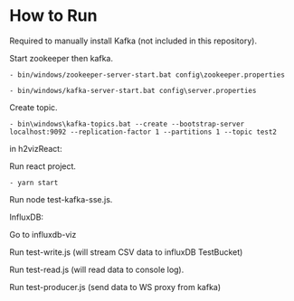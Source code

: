 # How to Run

Required to manually install Kafka (not included in this repository).

Start zookeeper then kafka.

	- bin/windows/zookeeper-server-start.bat config\zookeeper.properties

	- bin/windows/kafka-server-start.bat config\server.properties

Create topic.

	- bin\windows\kafka-topics.bat --create --bootstrap-server localhost:9092 --replication-factor 1 --partitions 1 --topic test2

in h2vizReact:

 Run react project.

	- yarn start

 Run node test-kafka-sse.js.

InfluxDB:

Go to influxdb-viz

  Run test-write.js (will stream CSV data to influxDB TestBucket)

  Run test-read.js  (will read data to console log).

  Run test-producer.js (send data to WS proxy from kafka)
